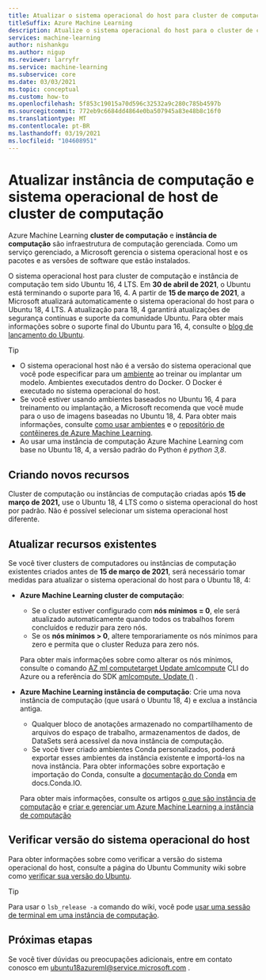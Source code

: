 ```yaml
---
title: Atualizar o sistema operacional do host para cluster de computação e instância
titleSuffix: Azure Machine Learning
description: Atualize o sistema operacional do host para o cluster de computação e a instância de computação do Ubuntu 16, 4 LTS para 18, 4 LTS.
services: machine-learning
author: nishankgu
ms.author: nigup
ms.reviewer: larryfr
ms.service: machine-learning
ms.subservice: core
ms.date: 03/03/2021
ms.topic: conceptual
ms.custom: how-to
ms.openlocfilehash: 5f853c19015a70d596c32532a9c280c785b4597b
ms.sourcegitcommit: 772eb9c6684dd4864e0ba507945a83e48b8c16f0
ms.translationtype: MT
ms.contentlocale: pt-BR
ms.lasthandoff: 03/19/2021
ms.locfileid: "104608951"
---
```

# <a name="upgrade-compute-instance-and-compute-cluster-host-os"></a>Atualizar instância de computação e sistema operacional de host de cluster de computação

Azure Machine Learning __cluster de computação__ e __instância de computação__ são infraestrutura de computação gerenciada. Como um serviço gerenciado, a Microsoft gerencia o sistema operacional host e os pacotes e as versões de software que estão instalados.

O sistema operacional host para cluster de computação e instância de computação tem sido Ubuntu 16, 4 LTS. Em **30 de abril de 2021**, o Ubuntu está terminando o suporte para 16, 4. A partir de __15 de março de 2021__, a Microsoft atualizará automaticamente o sistema operacional do host para o Ubuntu 18, 4 LTS. A atualização para 18, 4 garantirá atualizações de segurança contínuas e suporte da comunidade Ubuntu. Para obter mais informações sobre o suporte final do Ubuntu para 16, 4, consulte o [blog de lançamento do Ubuntu](https://wiki.ubuntu.com/Releases).

> [!TIP]
> * O sistema operacional host não é a versão do sistema operacional que você pode especificar para um [ambiente](how-to-use-environments.md) ao treinar ou implantar um modelo. Ambientes executados dentro do Docker. O Docker é executado no sistema operacional do host.
> * Se você estiver usando ambientes baseados no Ubuntu 16, 4 para treinamento ou implantação, a Microsoft recomenda que você mude para o uso de imagens baseadas no Ubuntu 18, 4. Para obter mais informações, consulte [como usar ambientes](how-to-use-environments.md) e o [repositório de contêineres de Azure Machine Learning](https://github.com/Azure/AzureML-Containers/tree/master/base).
> * Ao usar uma instância de computação Azure Machine Learning com base no Ubuntu 18, 4, a versão padrão do Python é _python 3,8_.
## <a name="creating-new-resources"></a>Criando novos recursos

Cluster de computação ou instâncias de computação criadas após __15 de março de 2021,__ use o Ubuntu 18, 4 LTS como o sistema operacional do host por padrão. Não é possível selecionar um sistema operacional host diferente.

## <a name="upgrade-existing-resources"></a>Atualizar recursos existentes

Se você tiver clusters de computadores ou instâncias de computação existentes criados antes de __15 de março de 2021__, será necessário tomar medidas para atualizar o sistema operacional do host para o Ubuntu 18, 4:

* __Azure Machine Learning cluster de computação__:

    * Se o cluster estiver configurado com __nós mínimos = 0__, ele será atualizado automaticamente quando todos os trabalhos forem concluídos e reduzir para zero nós.
    * Se os __nós mínimos > 0__, altere temporariamente os nós mínimos para zero e permita que o cluster Reduza para zero nós.

    Para obter mais informações sobre como alterar os nós mínimos, consulte o comando [AZ ml computetarget Update amlcompute](https://docs.microsoft.com/cli/azure/ext/azure-cli-ml/ml/computetarget/update#ext_azure_cli_ml_az_ml_computetarget_update_amlcompute) CLI do Azure ou a referência do SDK [amlcompute. Update ()](https://docs.microsoft.com/python/api/azureml-core/azureml.core.compute.amlcompute.amlcompute#update-min-nodes-none--max-nodes-none--idle-seconds-before-scaledown-none-) .

* __Azure Machine Learning instância de computação__: Crie uma nova instância de computação (que usará o Ubuntu 18, 4) e exclua a instância antiga.

    * Qualquer bloco de anotações armazenado no compartilhamento de arquivos do espaço de trabalho, armazenamentos de dados, de DataSets será acessível da nova instância de computação.
    * Se você tiver criado ambientes Conda personalizados, poderá exportar esses ambientes da instância existente e importá-los na nova instância. Para obter informações sobre exportação e importação do Conda, consulte a [documentação do Conda](https://docs.conda.io/) em docs.Conda.IO.

    Para obter mais informações, consulte os artigos [o que são instância de computação](concept-compute-instance.md) e [criar e gerenciar um Azure Machine Learning a instância de computação](how-to-create-manage-compute-instance.md)

## <a name="check-host-os-version"></a>Verificar versão do sistema operacional do host

Para obter informações sobre como verificar a versão do sistema operacional do host, consulte a página do Ubuntu Community wiki sobre como [verificar sua versão do Ubuntu](https://help.ubuntu.com/community/CheckingYourUbuntuVersion).

> [!TIP]
> Para usar o `lsb_release -a` comando do wiki, você pode [usar uma sessão de terminal em uma instância de computação](how-to-access-terminal.md).
## <a name="next-steps"></a>Próximas etapas

Se você tiver dúvidas ou preocupações adicionais, entre em contato conosco em [ubuntu18azureml@service.microsoft.com](mailto:ubuntu18azureml@service.microsoft.com) .